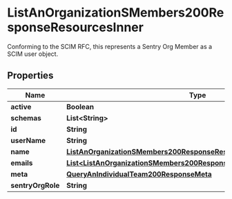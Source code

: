 

# ListAnOrganizationSMembers200ResponseResourcesInner

Conforming to the SCIM RFC, this represents a Sentry Org Member as a SCIM user object.

## Properties

| Name | Type | Description | Notes |
|------------ | ------------- | ------------- | -------------|
|**active** | **Boolean** |  |  [optional] |
|**schemas** | **List&lt;String&gt;** |  |  |
|**id** | **String** |  |  |
|**userName** | **String** |  |  |
|**name** | [**ListAnOrganizationSMembers200ResponseResourcesInnerName**](ListAnOrganizationSMembers200ResponseResourcesInnerName.md) |  |  |
|**emails** | [**List&lt;ListAnOrganizationSMembers200ResponseResourcesInnerEmailsInner&gt;**](ListAnOrganizationSMembers200ResponseResourcesInnerEmailsInner.md) |  |  |
|**meta** | [**QueryAnIndividualTeam200ResponseMeta**](QueryAnIndividualTeam200ResponseMeta.md) |  |  |
|**sentryOrgRole** | **String** |  |  |



